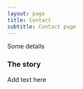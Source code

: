 ```yaml
---
layout: page
title: Contact
subtitle: Contact page
---
```


Some details

### The story

Add text here
